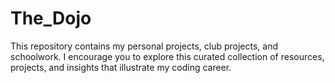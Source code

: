# The_Dojo
This repository contains my personal projects, club projects, and schoolwork. I encourage you to explore this curated collection of resources, projects, and insights that illustrate my coding career.
